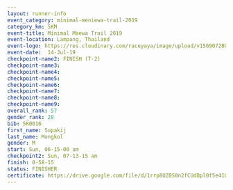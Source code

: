 ```yaml
---
layout: runner-info 
event_category: minimal-meniewa-trail-2019 
category_km: 5KM 
event-title: Minimal Maewa Trail 2019 
event-location: Lampang, Thailand 
event-logo: https://res.cloudinary.com/raceyaya/image/upload/v1569072805/logo/minimal-trail_ktnvsp.jpg 
event-date:  14-Jul-19 
checkpoint-name2: FINISH (T-2) 
checkpoint-name3: 
checkpoint-name4: 
checkpoint-name5: 
checkpoint-name6: 
checkpoint-name7: 
checkpoint-name8: 
checkpoint-name9: 
overall_rank: 57
gender_rank: 28
bib: 5K0016
first_name: Supakij
last_name: Mongkol
gender: M
start: Sun, 06-15-00 am
checkpoint2: Sun, 07-13-15 am
finish: 0-58-15
status: FINISHER
certificate: https://drive.google.com/file/d/1rrp8UZ0S0n2fCUdDpl0f5e41Gx5jS9gF/view?usp=sharing
---
```


